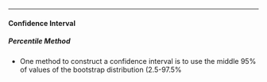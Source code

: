 ***
#### Confidence Interval
##### Percentile Method
* One method to construct a confidence interval is to use the middle 95% of values of the bootstrap distribution (2.5-97.5%
